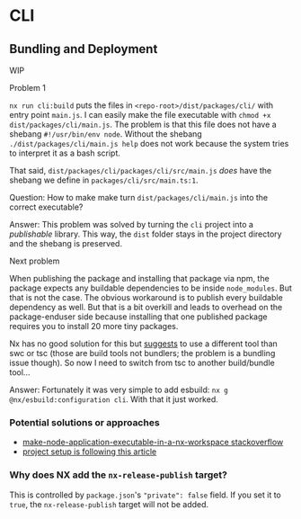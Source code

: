# CLI

## Bundling and Deployment

WIP

Problem 1

`nx run cli:build` puts the files in `<repo-root>/dist/packages/cli/` with entry point `main.js`. I can easily make the file executable with `chmod +x dist/packages/cli/main.js`. The problem is that this file does not have a shebang `#!/usr/bin/env node`. Without the shebang `./dist/packages/cli/main.js help` does not work because the system tries to interpret it as a bash script.

That said, `dist/packages/cli/packages/cli/src/main.js` _does_ have the shebang we define in `packages/cli/src/main.ts:1`.

Question: How to make make turn `dist/packages/cli/main.js` into the correct executable?

Answer: This problem was solved by turning the `cli` project into a _publishable_ library. This way, the `dist` folder stays in the project directory and the shebang is preserved.

Next problem

When publishing the package and installing that package via npm, the package expects any buildable dependencies to be inside `node_modules`. But that is not the case. The obvious workaround is to publish every buildable dependency as well. But that is a bit overkill and leads to overhead on the package-enduser side because installing that one published package requires you to install 20 more tiny packages.

Nx has no good solution for this but [suggests](https://github.com/nrwl/nx/issues/4620#issuecomment-2252879519) to use a different tool than swc or tsc (those are build tools not bundlers; the problem is a bundling issue though). So now I need to switch from tsc to another build/bundle tool...

Answer: Fortunately it was very simple to add esbuild: `nx g @nx/esbuild:configuration cli`.
With that it just worked.

### Potential solutions or approaches

- [make-node-application-executable-in-a-nx-workspace stackoverflow](https://stackoverflow.com/questions/62459815/make-node-application-executable-in-a-nx-workspace)
- [project setup is following this article](https://dev.to/ddanielgal/developing-a-node-cli-app-in-an-nx-monorepo-5f1a)

### Why does NX add the `nx-release-publish` target?

This is controlled by `package.json`'s `"private": false` field. If you set it to `true`, the `nx-release-publish` target will not be added.
